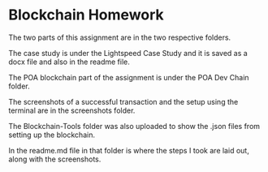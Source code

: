 # Blockchain Homework

The two parts of this assignment are in the two respective folders. 

The case study is under the Lightspeed Case Study and it is saved as a docx file and also in the readme file.

The POA blockchain part of the assignment is under the POA Dev Chain folder.

The screenshots of a successful transaction and the setup using the terminal are in the screenshots folder.  

The Blockchain-Tools folder was also uploaded to show the .json files from setting up the blockchain.

In the readme.md file in that folder is where the steps I took are laid out, along with the screenshots.
